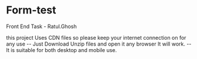 # Form-test
Front End Task - Ratul.Ghosh


this project Uses CDN files so please keep your internet connection on for any use
-- Just Download Unzip files and open it any browser It will work.
-- It is suitable for both desktop and mobile use.
